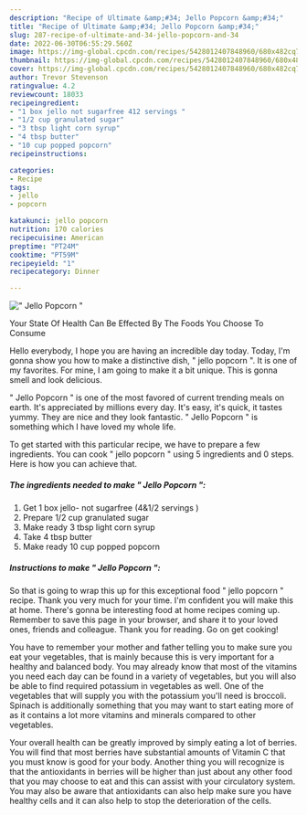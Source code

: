 ```yaml
---
description: "Recipe of Ultimate &amp;#34; Jello Popcorn &amp;#34;"
title: "Recipe of Ultimate &amp;#34; Jello Popcorn &amp;#34;"
slug: 287-recipe-of-ultimate-and-34-jello-popcorn-and-34
date: 2022-06-30T06:55:29.560Z
image: https://img-global.cpcdn.com/recipes/5428012407848960/680x482cq70/jello-popcorn-recipe-main-photo.jpg
thumbnail: https://img-global.cpcdn.com/recipes/5428012407848960/680x482cq70/jello-popcorn-recipe-main-photo.jpg
cover: https://img-global.cpcdn.com/recipes/5428012407848960/680x482cq70/jello-popcorn-recipe-main-photo.jpg
author: Trevor Stevenson
ratingvalue: 4.2
reviewcount: 18033
recipeingredient:
- "1 box jello not sugarfree 412 servings "
- "1/2 cup granulated sugar"
- "3 tbsp light corn syrup"
- "4 tbsp butter"
- "10 cup popped popcorn"
recipeinstructions:

categories:
- Recipe
tags:
- jello
- popcorn

katakunci: jello popcorn 
nutrition: 170 calories
recipecuisine: American
preptime: "PT24M"
cooktime: "PT59M"
recipeyield: "1"
recipecategory: Dinner

---
```



![&#34; Jello Popcorn &#34;](https://img-global.cpcdn.com/recipes/5428012407848960/680x482cq70/jello-popcorn-recipe-main-photo.jpg)

Your State Of Health Can Be Effected By The Foods You Choose To Consume

Hello everybody, I hope you are having an incredible day today. Today, I'm gonna show you how to make a distinctive dish, &#34; jello popcorn &#34;. It is one of my favorites. For mine, I am going to make it a bit unique. This is gonna smell and look delicious.



&#34; Jello Popcorn &#34; is one of the most favored of current trending meals on earth. It's appreciated by millions every day. It's easy, it's quick, it tastes yummy. They are nice and they look fantastic. &#34; Jello Popcorn &#34; is something which I have loved my whole life.


To get started with this particular recipe, we have to prepare a few ingredients. You can cook &#34; jello popcorn &#34; using 5 ingredients and 0 steps. Here is how you can achieve that.

<!--inarticleads1-->

##### The ingredients needed to make &#34; Jello Popcorn &#34;:

1. Get 1 box jello- not sugarfree (4&amp;1/2 servings )
1. Prepare 1/2 cup granulated sugar
1. Make ready 3 tbsp light corn syrup
1. Take 4 tbsp butter
1. Make ready 10 cup popped popcorn




<!--inarticleads2-->

##### Instructions to make &#34; Jello Popcorn &#34;:





So that is going to wrap this up for this exceptional food &#34; jello popcorn &#34; recipe. Thank you very much for your time. I'm confident you will make this at home. There's gonna be interesting food at home recipes coming up. Remember to save this page in your browser, and share it to your loved ones, friends and colleague. Thank you for reading. Go on get cooking!

You have to remember your mother and father telling you to make sure you eat your vegetables, that is mainly because this is very important for a healthy and balanced body. You may already know that most of the vitamins you need each day can be found in a variety of vegetables, but you will also be able to find required potassium in vegetables as well. One of the vegetables that will supply you with the potassium you'll need is broccoli. Spinach is additionally something that you may want to start eating more of as it contains a lot more vitamins and minerals compared to other vegetables.

Your overall health can be greatly improved by simply eating a lot of berries. You will find that most berries have substantial amounts of Vitamin C that you must know is good for your body. Another thing you will recognize is that the antioxidants in berries will be higher than just about any other food that you may choose to eat and this can assist with your circulatory system. You may also be aware that antioxidants can also help make sure you have healthy cells and it can also help to stop the deterioration of the cells.

